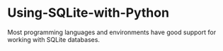 # Using-SQLite-with-Python
Most programming languages and environments have good support for working with SQLite databases. 
